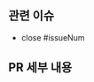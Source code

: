 <!--
PR 제목 컨벤션
feat: ~~(#issueNum)
refactor: ~~(#issueNum)
-->

## 관련 이슈

- close #issueNum

## PR 세부 내용

<!-- 수정/추가한 내용을 적어주세요. -->
